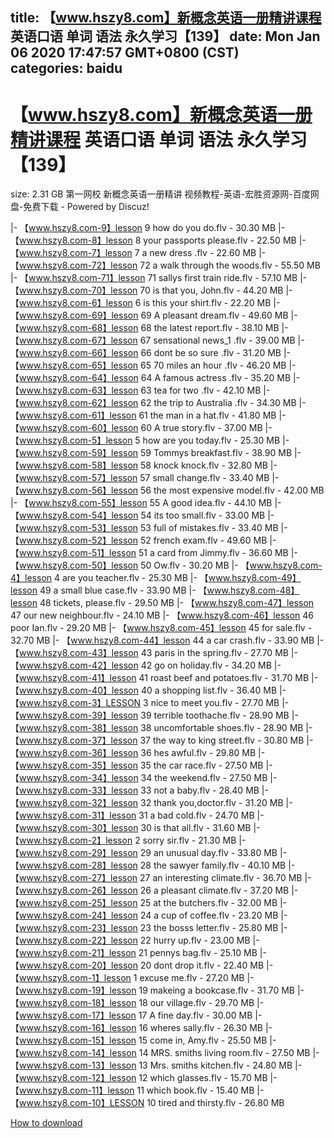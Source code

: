 
title: 【www.hszy8.com】新概念英语一册精讲课程 英语口语 单词 语法 永久学习【139】
date: Mon Jan 06 2020 17:47:57 GMT+0800 (CST)    
categories: baidu
---

# 【www.hszy8.com】新概念英语一册精讲课程 英语口语 单词 语法 永久学习【139】
size: 2.31 GB
 第一网校 新概念英语一册精讲 视频教程-英语-宏胜资源网-百度网盘-免费下载 - Powered by Discuz!
 
|- 【www.hszy8.com-9】lesson 9 how do you do.flv - 30.30 MB
|- 【www.hszy8.com-8】lesson 8 your passports please.flv - 22.50 MB
|- 【www.hszy8.com-7】lesson 7 a new dress .flv - 22.60 MB
|- 【www.hszy8.com-72】lesson 72 a walk through the woods.flv - 55.50 MB
|- 【www.hszy8.com-71】lesson 71 sallys first train ride.flv - 57.10 MB
|- 【www.hszy8.com-70】lesson 70 is that you, John.flv - 44.20 MB
|- 【www.hszy8.com-6】lesson 6 is this your shirt.flv - 22.20 MB
|- 【www.hszy8.com-69】lesson 69 A pleasant dream.flv - 49.60 MB
|- 【www.hszy8.com-68】lesson 68 the latest report.flv - 38.10 MB
|- 【www.hszy8.com-67】lesson 67 sensational news_1 .flv - 39.00 MB
|- 【www.hszy8.com-66】lesson 66 dont be so sure .flv - 31.20 MB
|- 【www.hszy8.com-65】lesson 65 70 miles an hour .flv - 46.20 MB
|- 【www.hszy8.com-64】lesson 64 A famous actress .flv - 35.20 MB
|- 【www.hszy8.com-63】lesson 63 tea for two .flv - 42.10 MB
|- 【www.hszy8.com-62】lesson 62 the trip to Australia .flv - 34.30 MB
|- 【www.hszy8.com-61】lesson 61 the man in a hat.flv - 41.80 MB
|- 【www.hszy8.com-60】lesson 60 A true story.flv - 37.00 MB
|- 【www.hszy8.com-5】lesson 5 how are you today.flv - 25.30 MB
|- 【www.hszy8.com-59】lesson 59 Tommys breakfast.flv - 38.90 MB
|- 【www.hszy8.com-58】lesson 58 knock knock.flv - 32.80 MB
|- 【www.hszy8.com-57】lesson 57 small change.flv - 33.40 MB
|- 【www.hszy8.com-56】lesson 56 the most expensive model.flv - 42.00 MB
|- 【www.hszy8.com-55】lesson 55 A good idea.flv - 44.10 MB
|- 【www.hszy8.com-54】lesson 54 its too small.flv - 33.00 MB
|- 【www.hszy8.com-53】lesson 53 full of mistakes.flv - 33.40 MB
|- 【www.hszy8.com-52】lesson 52 french exam.flv - 49.60 MB
|- 【www.hszy8.com-51】lesson 51 a card from Jimmy.flv - 36.60 MB
|- 【www.hszy8.com-50】lesson 50 Ow.flv - 30.20 MB
|- 【www.hszy8.com-4】lesson 4 are you teacher.flv - 25.30 MB
|- 【www.hszy8.com-49】lesson 49 a small blue case.flv - 33.90 MB
|- 【www.hszy8.com-48】lesson 48 tickets, please.flv - 29.50 MB
|- 【www.hszy8.com-47】lesson 47 our new neighbour.flv - 24.10 MB
|- 【www.hszy8.com-46】lesson 46 poor Ian.flv - 29.20 MB
|- 【www.hszy8.com-45】lesson 45 for sale.flv - 32.70 MB
|- 【www.hszy8.com-44】lesson 44 a car crash.flv - 33.90 MB
|- 【www.hszy8.com-43】lesson 43 paris in the spring.flv - 27.70 MB
|- 【www.hszy8.com-42】lesson 42 go on holiday.flv - 34.20 MB
|- 【www.hszy8.com-41】lesson 41 roast beef and potatoes.flv - 31.70 MB
|- 【www.hszy8.com-40】lesson 40 a shopping list.flv - 36.40 MB
|- 【www.hszy8.com-3】LESSON 3 nice to meet you.flv - 27.70 MB
|- 【www.hszy8.com-39】lesson 39 terrible toothache.flv - 28.90 MB
|- 【www.hszy8.com-38】lesson 38 uncomfortable shoes.flv - 28.90 MB
|- 【www.hszy8.com-37】lesson 37 the way to king street.flv - 30.80 MB
|- 【www.hszy8.com-36】lesson 36 hes awful.flv - 29.80 MB
|- 【www.hszy8.com-35】lesson 35 the car race.flv - 27.50 MB
|- 【www.hszy8.com-34】lesson 34 the weekend.flv - 27.50 MB
|- 【www.hszy8.com-33】lesson 33 not  a  baby.flv - 28.40 MB
|- 【www.hszy8.com-32】lesson 32 thank you,doctor.flv - 31.20 MB
|- 【www.hszy8.com-31】lesson 31 a bad cold.flv - 24.70 MB
|- 【www.hszy8.com-30】lesson 30 is that all.flv - 31.60 MB
|- 【www.hszy8.com-2】lesson 2 sorry sir.flv - 21.30 MB
|- 【www.hszy8.com-29】lesson 29 an unusual day.flv - 33.80 MB
|- 【www.hszy8.com-28】lesson 28 the sawyer family.flv - 40.10 MB
|- 【www.hszy8.com-27】lesson 27 an interesting climate.flv - 36.70 MB
|- 【www.hszy8.com-26】lesson 26 a pleasant climate.flv - 37.20 MB
|- 【www.hszy8.com-25】lesson 25 at the butchers.flv - 32.00 MB
|- 【www.hszy8.com-24】lesson 24 a cup of coffee.flv - 23.20 MB
|- 【www.hszy8.com-23】lesson 23 the bosss letter.flv - 25.80 MB
|- 【www.hszy8.com-22】lesson 22 hurry up.flv - 23.00 MB
|- 【www.hszy8.com-21】lesson 21 pennys bag.flv - 25.10 MB
|- 【www.hszy8.com-20】lesson 20 dont drop it.flv - 22.40 MB
|- 【www.hszy8.com-1】lesson 1 excuse me.flv - 27.20 MB
|- 【www.hszy8.com-19】lesson 19 makeing a bookcase.flv - 31.70 MB
|- 【www.hszy8.com-18】lesson 18 our village.flv - 29.70 MB
|- 【www.hszy8.com-17】lesson 17 A fine day.flv - 30.00 MB
|- 【www.hszy8.com-16】lesson 16 wheres sally.flv - 26.30 MB
|- 【www.hszy8.com-15】lesson 15 come in, Amy.flv - 25.50 MB
|- 【www.hszy8.com-14】lesson 14 MRS. smiths living room.flv - 27.50 MB
|- 【www.hszy8.com-13】lesson 13 Mrs. smiths kitchen.flv - 24.80 MB
|- 【www.hszy8.com-12】lesson 12 which glasses.flv - 15.70 MB
|- 【www.hszy8.com-11】lesson 11 which book.flv - 15.40 MB
|- 【www.hszy8.com-10】LESSON 10 tired and thirsty.flv - 26.80 MB

[How to download](https://bpcam.bemobtrk.com/go/2ceec3aa-1ca2-46d6-b9ff-aaa5c184517c?jno=2821)